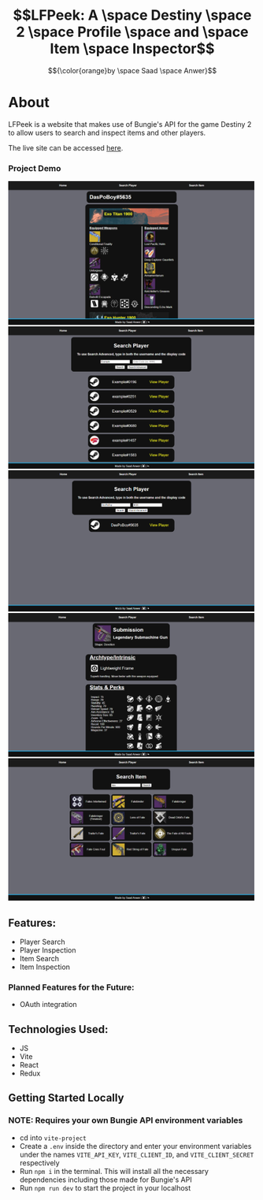 # $$LFPeek: A \space Destiny \space 2 \space Profile \space and \space Item \space Inspector$$
$${\color{orange}by \space Saad \space Anwer}$$

# About
LFPeek is a website that makes use of Bungie's API for the game Destiny 2 to allow users to search and inspect items and other players.

The live site can be accessed [here](https://lfpeek.vercel.app/).

### Project Demo

<img src="vite-project/src/assets/readme-demo-pics/demo-view-player.png" width="500" />
<img src="vite-project/src/assets/readme-demo-pics/demo-player-search-1.png" width="500" />
<img src="vite-project/src/assets/readme-demo-pics/demo-player-search-2.png" width="500" />
<img src="vite-project/src/assets/readme-demo-pics/demo-view-item.png" width="500" />
<img src="vite-project/src/assets/readme-demo-pics/demo-item-search.png" width="500" />

## Features:
- Player Search
- Player Inspection
- Item Search
- Item Inspection

### Planned Features for the Future:
- OAuth integration

## Technologies Used:
- JS
- Vite
- React
- Redux

## Getting Started Locally
### NOTE: Requires your own Bungie API environment variables
- cd into `vite-project`
- Create a `.env` inside the directory and enter your environment variables under the names `VITE_API_KEY`, `VITE_CLIENT_ID`, and `VITE_CLIENT_SECRET` respectively
- Run `npm i` in the terminal. This will install all the necessary dependencies including those made for Bungie's API
- Run `npm run dev` to start the project in your localhost
